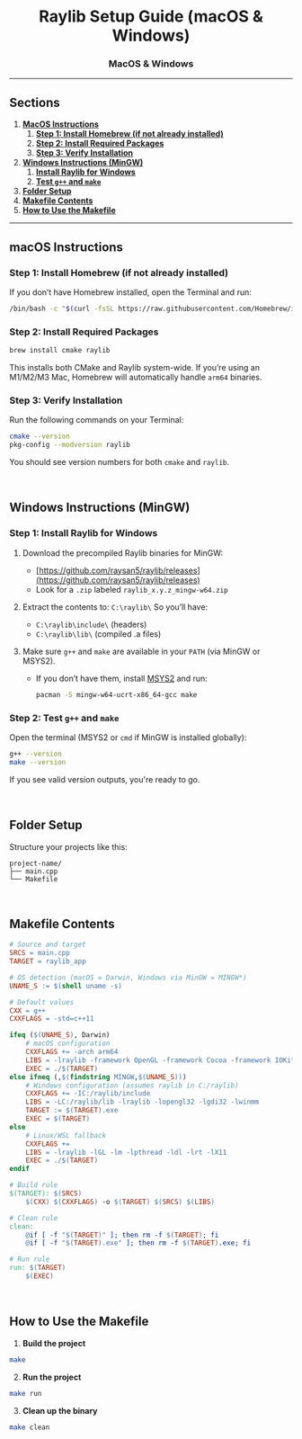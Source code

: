 <h1 align=center>Raylib Setup Guide (macOS & Windows)</h1>

<h3 align=center>MacOS & Windows</h3>

---

## Sections

1. [**MacOS Instructions**](#1)
   1. [**Step 1: Install Homebrew (if not already installed)**](#1-1)
   2. [**Step 2: Install Required Packages**](#1-2)
   3. [**Step 3: Verify Installation**](#1-3)
2. [**Windows Instructions (MinGW)**](#2)
   1. [**Install Raylib for Windows**](#2-1)
   2. [**Test `g++` and `make`**](#2-2)
3. [**Folder Setup**](#3)
4. [**Makefile Contents**](#4)
5. [**How to Use the Makefile**](#5)

---

<a id="1"></a>

## macOS Instructions

<a id="1-1"></a>

### Step 1: Install Homebrew (if not already installed)

If you don’t have Homebrew installed, open the Terminal and run:

```bash
/bin/bash -c "$(curl -fsSL https://raw.githubusercontent.com/Homebrew/install/HEAD/install.sh)"
```

<a id="1-2"></a>

### Step 2: Install Required Packages

```bash
brew install cmake raylib
```

This installs both CMake and Raylib system-wide. If you’re using an M1/M2/M3 Mac, Homebrew will automatically handle `arm64` binaries.

<a id="1-3"></a>

### Step 3: Verify Installation

Run the following commands on your Terminal:

```bash
cmake --version
pkg-config --modversion raylib
```

You should see version numbers for both `cmake` and `raylib`.

<br>

<a id="2"></a>

## Windows Instructions (MinGW)

<a id="2-1"></a>

### Step 1: Install Raylib for Windows

1. Download the precompiled Raylib binaries for MinGW:
   - [https://github.com/raysan5/raylib/releases](https://github.com/raysan5/raylib/releases)
   - Look for a `.zip` labeled `raylib_x.y.z_mingw-w64.zip`

2. Extract the contents to:
   `C:\raylib\`
   So you’ll have:
   - `C:\raylib\include\` (headers)
   - `C:\raylib\lib\` (compiled .a files)

3. Make sure `g++` and `make` are available in your `PATH` (via MinGW or MSYS2).
   - If you don’t have them, install [MSYS2](https://www.msys2.org/) and run:

     ```bash
     pacman -S mingw-w64-ucrt-x86_64-gcc make
     ```

<a id="2-2"></a>

### Step 2: Test `g++` and `make`

Open the terminal (MSYS2 or `cmd` if MinGW is installed globally):

```bash
g++ --version
make --version
```

If you see valid version outputs, you're ready to go.

<br>

<a id="3"></a>

## Folder Setup

Structure your projects like this:

```
project-name/
├── main.cpp
└── Makefile
```

<br>

<a id="4"></a>

## Makefile Contents

```makefile
# Source and target
SRCS = main.cpp
TARGET = raylib_app

# OS detection (macOS = Darwin, Windows via MinGW = MINGW*)
UNAME_S := $(shell uname -s)

# Default values
CXX = g++
CXXFLAGS = -std=c++11

ifeq ($(UNAME_S), Darwin)
    # macOS configuration
    CXXFLAGS += -arch arm64
    LIBS = -lraylib -framework OpenGL -framework Cocoa -framework IOKit -framework CoreVideo
    EXEC = ./$(TARGET)
else ifneq (,$(findstring MINGW,$(UNAME_S)))
    # Windows configuration (assumes raylib in C:/raylib)
    CXXFLAGS += -IC:/raylib/include
    LIBS = -LC:/raylib/lib -lraylib -lopengl32 -lgdi32 -lwinmm
    TARGET := $(TARGET).exe
    EXEC = $(TARGET)
else
    # Linux/WSL fallback
    CXXFLAGS +=
    LIBS = -lraylib -lGL -lm -lpthread -ldl -lrt -lX11
    EXEC = ./$(TARGET)
endif

# Build rule
$(TARGET): $(SRCS)
	$(CXX) $(CXXFLAGS) -o $(TARGET) $(SRCS) $(LIBS)

# Clean rule
clean:
	@if [ -f "$(TARGET)" ]; then rm -f $(TARGET); fi
	@if [ -f "$(TARGET).exe" ]; then rm -f $(TARGET).exe; fi

# Run rule
run: $(TARGET)
	$(EXEC)
```

<br>

<a id="5"></a>

## How to Use the Makefile

1. **Build the project**

```bash
make
```

2. **Run the project**

```bash
make run
```

3. **Clean up the binary**

```bash
make clean
```